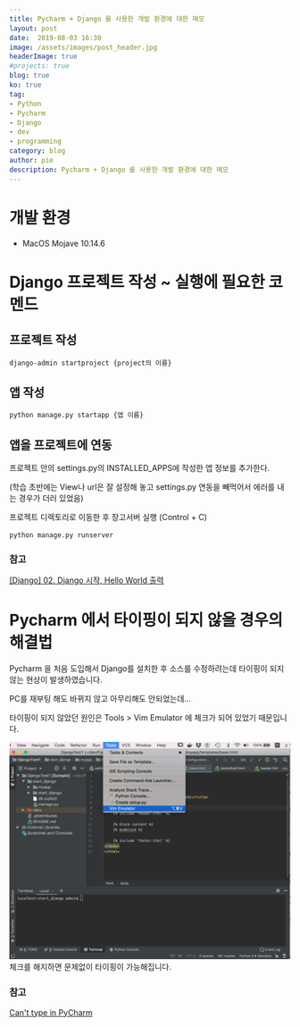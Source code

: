 ```yaml
---
title: Pycharm + Django 를 사용한 개발 환경에 대한 메모
layout: post
date:  2019-08-03 16:30
image: /assets/images/post_header.jpg
headerImage: true
#projects: true
blog: true
ko: true
tag:
- Python
- Pycharm
- Django
- dev
- programming
category: blog
author: pie
description: Pycharm + Django 를 사용한 개발 환경에 대한 메모
---
```


# 개발 환경
- MacOS Mojave 10.14.6

# Django 프로젝트 작성 ~ 실행에 필요한 코멘드

## 프로젝트 작성
```
django-admin startproject {project의 이름}
```

## 앱 작성
```
python manage.py startapp {앱 이름}
```

## 앱을 프로젝트에 연동
프로젝트 안의 settings.py의 INSTALLED_APPS에 작성한 앱 정보를 추가한다.

(학습 초반에는 View나 url은 잘 설정해 놓고 settings.py 연동을 빼먹어서 에러를 내는 경우가 더러 있었음)

프로젝트 디렉토리로 이동한 후 장고서버 실행 (Control + C)
```
python manage.py runserver
```

### 참고
[[Django] 02. Django 시작, Hello World 출력](https://ssungkang.tistory.com/entry/Django-02-Django-%EC%8B%9C%EC%9E%91-Hello-World-%EC%B6%9C%EB%A0%A5?category=320582)

# Pycharm 에서 타이핑이 되지 않을 경우의 해결법
Pycharm 을 처음 도입해서 Django를 설치한 후 소스를 수정하려는데 타이핑이 되지 않는 현상이 발생하였습니다.

PC를 재부팅 해도 바뀌지 않고 아무리해도 안되었는데... 

타이핑이 되지 않았던 원인은 Tools > Vim Emulator 에 체크가 되어 있었기 때문입니다.

![0062-01.png](/assets/images/post/0062-01.png)
체크를 해지하면 문제없이 타이핑이 가능해집니다.

### 참고
[Can't type in PyCharm](https://www.youtube.com/watch?v=fMDfbCALmm4)


